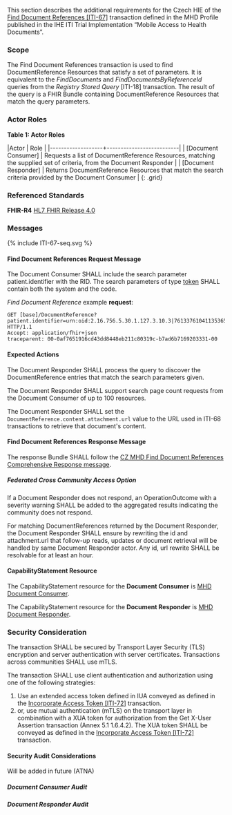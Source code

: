 This section describes the additional requirements for the Czech HIE of the [Find Document References
[ITI-67]](https://profiles.ihe.net/ITI/MHD/ITI-67.html) transaction defined in the MHD Profile published in the IHE ITI
Trial Implementation “Mobile Access to Health Documents”.

### Scope

The Find Document References transaction is used to find DocumentReference Resources that
satisfy a set of parameters. It is equivalent to the _FindDocuments_ and
_FindDocumentsByReferenceId_ queries from the _Registry Stored Query_ [ITI-18] transaction. The
result of the query is a FHIR Bundle containing DocumentReference Resources that match the
query parameters.

### Actor Roles

**Table 1: Actor Roles**

|Actor | Role |
|-------------------+--------------------------|
| [Document Consumer]     | Requests a list of DocumentReference Resources, matching the supplied set of criteria, from the Document Responder |
| [Document Responder] | Returns DocumentReference Resources that match the search criteria provided by the Document Consumer |
{: .grid}

### Referenced Standards

**FHIR-R4** [HL7 FHIR Release 4.0](http://www.hl7.org/FHIR/R4)

### Messages

<div>{% include ITI-67-seq.svg %}</div>

#### Find Document References Request Message

The Document Consumer SHALL include the search parameter patient.identifier with the RID.
The search parameters of type [token](https://hl7.org/fhir/R4/search.html#token) SHALL contain both the system and the code.

_Find Document Reference_ example **request**:
```http
GET [base]/DocumentReference?patient.identifier=urn:oid:2.16.756.5.30.1.127.3.10.3|761337610411353650&status=current HTTP/1.1
Accept: application/fhir+json
traceparent: 00-0af7651916cd43dd8448eb211c80319c-b7ad6b7169203331-00
```

#### Expected Actions

The Document Responder SHALL process the query to discover the DocumentReference entries that match the search parameters given.

The Document Responder SHALL support search page count requests from the Document Consumer of up to 100 resources.

The Document Responder SHALL set the `DocumentReference.content.attachment.url` value to the URL used in ITI-68 
transactions to retrieve that document's content.

#### Find Document References Response Message

The response Bundle SHALL follow the [CZ MHD Find Document References Comprehensive Response message](StructureDefinition-cz-mhd-finddocumentreference-comprehensive-bundle.html).

##### Federated Cross Community Access Option

If a Document Responder does not respond, an OperationOutcome with a severity warning SHALL be added to the aggregated results indicating the community does not respond.

For matching DocumentReferences returned by the Document Responder, the Document Responder SHALL ensure by rewriting the id and attachment.url that follow-up reads, updates or document retrieval will be handled by same Document Responder actor. Any id, url rewrite SHALL be resolvable for at least an hour.

#### CapabilityStatement Resource

The CapabilityStatement resource for the **Document Consumer** is [MHD Document Consumer](CapabilityStatement-CZ-MHD-DocumentConsumer.html).

The CapabilityStatement resource for the **Document Responder** is [MHD Document Responder](CapabilityStatement-CZ-MHD-DocumentResponder.html).

### Security Consideration

The transaction SHALL be secured by Transport Layer Security (TLS) encryption and server authentication with
server certificates. Transactions across communities SHALL use mTLS.

The transaction SHALL use client authentication and authorization using one of the following strategies:
1. Use an extended access token defined in IUA conveyed as defined in the [Incorporate Access Token [ITI-72]](https://profiles.ihe.net/ITI/IUA/index.html#372-incorporate-access-token-iti-72) transaction.
2. or, use mutual authentication (mTLS) on the transport layer in combination with a XUA token for authorization from the Get X-User Assertion transaction (Annex 5.1 1.6.4.2). The XUA token SHALL be conveyed as defined in the [Incorporate Access Token [ITI-72]](https://profiles.ihe.net/ITI/IUA/index.html#372-incorporate-access-token-iti-72) transaction.

#### Security Audit Considerations

Will be added in future (ATNA)

##### Document Consumer Audit


##### Document Responder Audit
